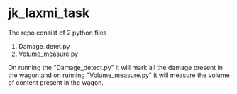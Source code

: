# jk_laxmi_task

The repo consist of 2 python files
1. Damage_detet.py
2. Volume_measure.py

On running the "Damage_detect.py" it will mark all the damage present in the wagon 
and on running "Volume_measure.py" it will measure the volume of content present in the wagon.
